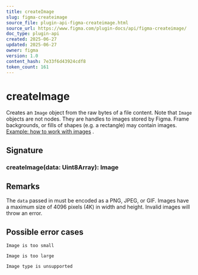 ```yaml
---
title: createImage
slug: figma-createimage
source_file: plugin-api-figma-createimage.html
source_url: https://www.figma.com/plugin-docs/api/figma-createimage/
doc_type: plugin-api
created: 2025-06-27
updated: 2025-06-27
owner: figma
version: 1.0
content_hash: 7e33f6d43924cdf8
token_count: 161
---
```

# createImage

Creates an `Image` object from the raw bytes of a file content. Note that `Image` objects are not nodes. They are handles to images stored by Figma. Frame backgrounds, or fills of shapes (e.g. a rectangle) may contain images.
[Example: how to work with images](/plugin-docs/working-with-images/)
.

## Signature

### createImage(data: Uint8Array): Image

## Remarks

The `data` passed in must be encoded as a PNG, JPEG, or GIF. Images have a maximum size of 4096 pixels (4K) in width and height. Invalid images will throw an error.

## Possible error cases

`Image is too small`

`Image is too large`

`Image type is unsupported`